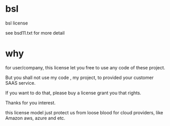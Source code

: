 # bsl
bsl license

see bsd11.txt for more detail


# why

for user/company, this license let you free to use any code of these project.


But you shall not use my code , my project, to provided your customer  SAAS service.


If you want to do that, please buy a license grant you that rights.

Thanks for you interest.


this license model just protect us from loose blood for cloud providers, like Amazon aws, azure and etc.

